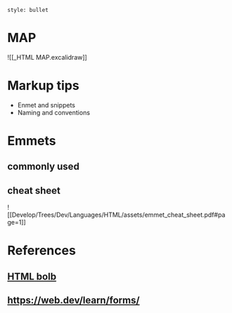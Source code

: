 ```toc
style: bullet
```


# MAP
![[_HTML MAP.excalidraw]]

# Markup tips
- Enmet and snippets
- Naming and conventions

# Emmets
## commonly used
## cheat sheet
![[Develop/Trees/Dev/Languages/HTML/assets/emmet_cheat_sheet.pdf#page=1]]

# References
## [HTML bolb](https://developer.mozilla.org/ko/docs/Web/API/Blob)
## https://web.dev/learn/forms/